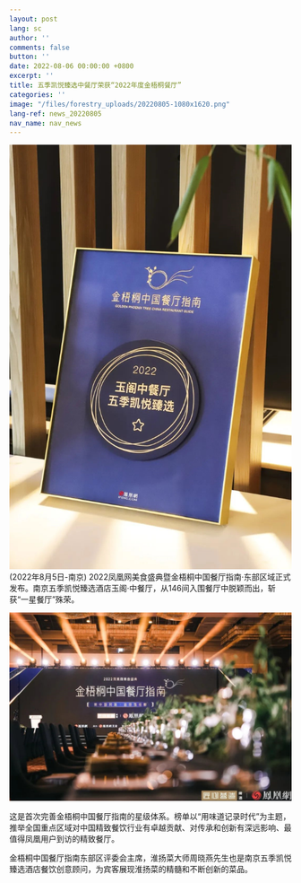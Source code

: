 ```yaml
---
layout: post
lang: sc
author: ''
comments: false
button: ''
date: 2022-08-06 00:00:00 +0800
excerpt: ''
title: 五季凯悦臻选中餐厅荣获“2022年度金梧桐餐厅”
categories: ''
image: "/files/forestry_uploads/20220805-1080x1620.png"
lang-ref: news_20220805
nav_name: nav_news
---
```

![](/files/forestry_uploads/20220805-1080x1620.png)
(2022年8月5日-南京) 2022凤凰网美食盛典暨金梧桐中国餐厅指南·东部区域正式发布。南京五季凯悦臻选酒店玉阁·中餐厅，从146间入围餐厅中脱颖而出，斩获“一星餐厅”殊荣。 

![](/files/forestry_uploads/20220805-1080x1720.png)

这是首次完善金梧桐中国餐厅指南的星级体系。榜单以“用味道记录时代”为主题，推举全国重点区域对中国精致餐饮行业有卓越贡献、对传承和创新有深远影响、最值得凤凰用户到访的精致餐厅。 

金梧桐中国餐厅指南东部区评委会主席，淮扬菜大师周晓燕先生也是南京五季凯悦臻选酒店餐饮创意顾问，为宾客展现淮扬菜的精髓和不断创新的菜品。 



